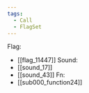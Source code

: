 ```yaml
---
tags:
  - Call
  - FlagSet
---
```

Flag:
- [[flag_11447]]
Sound:
- [[sound_17]]
- [[sound_43]]
Fn:
- [[sub000_function24]]
